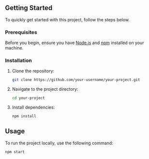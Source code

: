 ## Getting Started

To quickly get started with this project, follow the steps below.

### Prerequisites

Before you begin, ensure you have [Node.js](https://nodejs.org/) and [npm](https://www.npmjs.com/) installed on your machine.

### Installation

1. Clone the repository:

    ```bash
    git clone https://github.com/your-username/your-project.git
    ```

2. Navigate to the project directory:

    ```bash
    cd your-project
    ```

3. Install dependencies:

    ```bash
    npm install
    ```

## Usage

To run the project locally, use the following command:

```bash
npm start